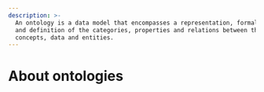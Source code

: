 ```yaml
---
description: >-
  An ontology is a data model that encompasses a representation, formal naming
  and definition of the categories, properties and relations between the
  concepts, data and entities.
---
```


# About ontologies


